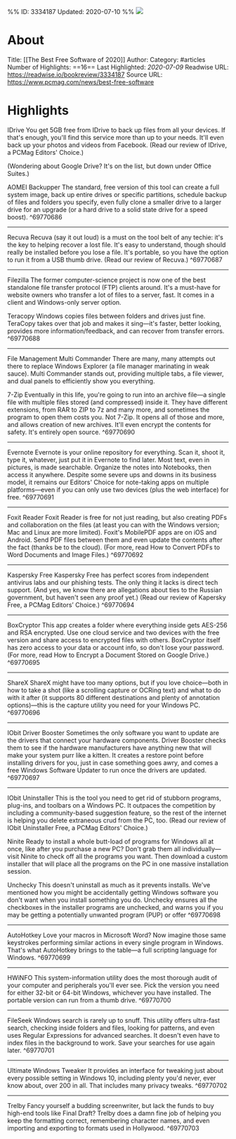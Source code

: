 %%
ID: 3334187
Updated: 2020-07-10
%%
![](https://readwise-assets.s3.amazonaws.com/static/images/article2.74d541386bbf.png)

# About
Title: [[The Best Free Software of 2020]]
Author: 
Category: #articles
Number of Highlights: ==16==
Last Highlighted: *2020-07-09*
Readwise URL: https://readwise.io/bookreview/3334187
Source URL: https://www.pcmag.com/news/best-free-software


# Highlights 
IDrive
You get 5GB free from IDrive to back up files from all your devices. If that's enough, you'll find this service more than up to your needs. It'll even back up your photos and videos from Facebook. (Read our review of IDrive, a PCMag Editors' Choice.)

(Wondering about Google Drive? It's on the list, but down under Office Suites.)

AOMEI Backupper
The standard, free version of this tool can create a full system image, back up entire drives or specific partitions, schedule backup of files and folders you specify, even fully clone a smaller drive to a larger drive for an upgrade (or a hard drive to a solid state drive for a speed boost).  ^69770686

---

Recuva
Recuva (say it out loud) is a must on the tool belt of any techie: it's the key to helping recover a lost file. It's easy to understand, though should really be installed before you lose a file. It's portable, so you have the option to run it from a USB thumb drive. (Read our review of Recuva.)  ^69770687

---

Filezilla
The former computer-science project is now one of the best standalone file transfer protocol (FTP) clients around. It's a must-have for website owners who transfer a lot of files to a server, fast. It comes in a client and Windows-only server option.

Teracopy
Windows copies files between folders and drives just fine. TeraCopy takes over that job and makes it sing—it's faster, better looking, provides more information/feedback, and can recover from transfer errors.  ^69770688

---

File Management
Multi Commander
There are many, many attempts out there to replace Windows Explorer (a file manager marinating in weak sauce). Multi Commander stands out, providing multiple tabs, a file viewer, and dual panels to efficiently show you everything.

7-Zip
Eventually in this life, you're going to run into an archive file—a single file with multiple files stored (and compressed) inside it. They have different extensions, from RAR to ZIP to 7z and many more, and sometimes the program to open them costs you. Not 7-Zip. It opens all of those and more, and allows creation of new archives. It'll even encrypt the contents for safety. It's entirely open source.  ^69770690

---

Evernote
Evernote is your online repository for everything. Scan it, shoot it, type it, whatever, just put it in Evernote to find later. Most text, even in pictures, is made searchable. Organize the notes into Notebooks, then access it anywhere. Despite some severe ups and downs in its business model, it remains our Editors' Choice for note-taking apps on multiple platforms—even if you can only use two devices (plus the web interface) for free.  ^69770691

---

Foxit Reader
Foxit Reader is free for not just reading, but also creating PDFs and collaboration on the files (at least you can with the Windows version; Mac and Linux are more limited). Foxit's MobilePDF apps are on iOS and Android. Send PDF files between them and even update the contents after the fact (thanks be to the cloud). (For more, read How to Convert PDFs to Word Documents and Image Files.)  ^69770692

---

Kaspersky Free
Kaspersky Free has perfect scores from independent antivirus labs and our phishing tests. The only thing it lacks is direct tech support. (And yes, we know there are allegations about ties to the Russian government, but haven't seen any proof yet.) (Read our review of Kapersky Free, a PCMag Editors’ Choice.)  ^69770694

---

BoxCryptor
This app creates a folder where everything inside gets AES-256 and RSA encrypted. Use one cloud service and two devices with the free version and share access to encrypted files with others. BoxCryptor itself has zero access to your data or account info, so don't lose your password. (For more, read How to Encrypt a Document Stored on Google Drive.)  ^69770695

---

ShareX
ShareX might have too many options, but if you love choice—both in how to take a shot (like a scrolling capture or OCRing text) and what to do with it after (it supports 80 different destinations and plenty of annotation options)—this is the capture utility you need for your Windows PC.  ^69770696

---

IObit Driver Booster
Sometimes the only software you want to update are the drivers that connect your hardware components. Driver Booster checks them to see if the hardware manufacturers have anything new that will make your system purr like a kitten. It creates a restore point before installing drivers for you, just in case something goes awry, and comes a free Windows Software Updater to run once the drivers are updated.  ^69770697

---

IObit Uninstaller
This is the tool you need to get rid of stubborn programs, plug-ins, and toolbars on a Windows PC. It outpaces the competition by including a community-based suggestion feature, so the rest of the internet is helping you delete extraneous crud from the PC, too. (Read our review of IObit Uninstaller Free, a PCMag Editors' Choice.)

Ninite
Ready to install a whole butt-load of programs for Windows all at once, like after you purchase a new PC? Don't grab them all individually—visit Ninite to check off all the programs you want. Then download a custom installer that will place all the programs on the PC in one massive installation session.

Unchecky
This doesn't uninstall as much as it prevents installs. We've mentioned how you might be accidentally getting Windows software you don't want when you install something you do. Unchecky ensures all the checkboxes in the installer programs are unchecked, and warns you if you may be getting a potentially unwanted program (PUP) or offer  ^69770698

---

AutoHotkey
Love your macros in Microsoft Word? Now imagine those same keystrokes performing similar actions in every single program in Windows. That's what AutoHotkey brings to the table—a full scripting language for Windows.  ^69770699

---

HWiNFO
This system-information utility does the most thorough audit of your computer and peripherals you'll ever see. Pick the version you need for either 32-bit or 64-bit Windows, whichever you have installed. The portable version can run from a thumb drive.  ^69770700

---

FileSeek
Windows search is rarely up to snuff. This utility offers ultra-fast search, checking inside folders and files, looking for patterns, and even uses Regular Expressions for advanced searches. It doesn't even have to index files in the background to work. Save your searches for use again later.  ^69770701

---

Ultimate Windows Tweaker
It provides an interface for tweaking just about every possible setting in Windows 10, including plenty you'd never, ever know about, over 200 in all. That includes many privacy tweaks.  ^69770702

---

Trelby
Fancy yourself a budding screenwriter, but lack the funds to buy high-end tools like Final Draft? Trelby does a damn fine job of helping you keep the formatting correct, remembering character names, and even importing and exporting to formats used in Hollywood.  ^69770703

